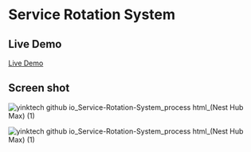 # Service Rotation System

## Live Demo
 [Live Demo](https://yinktech.github.io/Service-Rotation-System/)
 
 ## Screen shot
 
 ![yinktech github io_Service-Rotation-System_process html_(Nest Hub Max) (1)](https://user-images.githubusercontent.com/65237847/210130584-96a026f0-6aec-4b70-b7ff-7215a9ffa6e7.png)

![yinktech github io_Service-Rotation-System_process html_(Nest Hub Max) (1)](https://user-images.githubusercontent.com/65237847/210130607-1595177f-88d2-46ae-83a5-094c6456d3ec.png)
